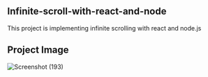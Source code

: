 ## Infinite-scroll-with-react-and-node
This project is  implementing infinite scrolling with react and node.js 

## Project Image
![Screenshot (193)](https://user-images.githubusercontent.com/104143398/217678864-d0926410-d180-4524-b83c-5530a0ed66de.png)
